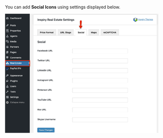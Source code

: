 
You can add <strong>Social Icons</strong> using settings displayed below.

![Real Places Theme](images/inspiry-plugin/3.png)

